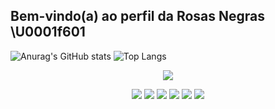 ## Bem-vindo(a) ao perfil da Rosas Negras \U0001f601
<div>
  
  ![Anurag's GitHub stats](https://github-readme-stats.vercel.app/api?username=DevRosasNegras&show_icons=true&theme=radical)
  ![Top Langs](https://github-readme-stats.vercel.app/api/top-langs/?username=DevRosasNegras&hide_progress=true&theme=radical)
<p align="center">
  <a href="https://skillicons.dev">
    <img src="https://skillicons.dev/icons?i=bots,discord,nodejs,html,css,js" />
  </a>
</p>

</div>

<div>
  <p align="center">
      <a href="mailto:DevRosasNegra@gmail.com"><img src="https://img.shields.io/badge/Gmail-EA4335.svg?style=for-the-badge&logo=Gmail&logoColor=white" target="_blank"></a>
  <a href="https://www.instagram.com/devrosasnegras/" target="_blank"><img src="https://img.shields.io/badge/Instagram-E4405F.svg?style=for-the-badge&logo=Instagram&logoColor=white" target="_blank"></a>
  <a href="https://twitter.com/DevRosasNegras" target="_blank"><img src="https://img.shields.io/badge/Twitter-1DA1F2.svg?style=for-the-badge&logo=Twitter&logoColor=white" target="_blank"></a>
  <a href="#" target="_blank"><img src="#" target="_blank"></a>
  <a href="#" target="_blank"><img src="#" target="_blank"></a>
  <a href="#" target="_blank"><img src="#" target="_blank"></a>
  </p>
</div>
